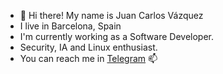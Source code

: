 - 👋 Hi there! My name is Juan Carlos Vázquez
- I live in Barcelona, Spain
- I'm currently working as a Software Developer.
- Security, IA and Linux enthusiast.
- You can reach me in [Telegram](https://t.me/Tropicalmonkey) 📫 

<!---
Juano97/Juano97 is a ✨ special ✨ repository because its `README.md` (this file) appears on your GitHub profile.
You can click the Preview link to take a look at your changes.
--->
